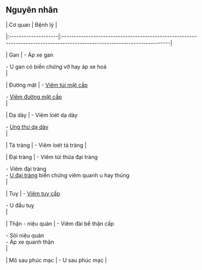 ## Nguyên nhân  
| Cơ quan             | Bệnh lý                                                                                                                 |  
|:--------------------|:--------------------------------------------------------------------------------------------------------------------------|  
| Gan                 | - Áp xe gan<div>- U gan có biến chứng vỡ hay áp xe hoá</div>                                                       |  
| Đường mật         | - [Viêm túi mật cấp](Vi%C3%AAm%20tu%CC%81i%20m%C3%A2%CC%A3t%20c%C3%A2%CC%81p.md)<div>- [Viêm đường mật cấp](../Vi%C3%AAm%20%C4%91%C6%B0%E1%BB%9Dng%20m%E1%BA%ADt%20c%E1%BA%A5p.md)</div>                                                                   |  
| Dạ dày            | - Viêm loét dạ dày<div>- [Ung thư dạ dày](../W7-Ung%20th%C6%B0%20d%E1%BA%A1%20d%C3%A0y,%20ung%20th%C6%B0%20th%E1%BB%B1c%20qu%E1%BA%A3n/k%20d%E1%BA%A1%20d%C3%A0y.md)</div>                                                                        |  
| Tá tràng          | - Viêm loét tá tràng                                                                                                  |  
| Đại tràng         | - Viêm túi thừa đại tràng<div>- Viêm đại tràng</div><div>- [U đại tràng](UNG%20TH%C6%AF%20%C4%90%E1%BA%A0I%20TR%C3%80NG.md) biến chứng viêm quanh u hay thủng</div> |  
| Tuỵ                | - [Viêm tuỵ cấp](../../../../../100%20Reference%20notes/Vi%C3%AAm%20tu%E1%BB%B5%20c%E1%BA%A5p.md)<div>- U đầu tuỵ</div>                                                                                  |  
| Thận - niệu quản | - Viêm đài bể thận cấp<div>- Sỏi niệu quản</div><div>- Áp xe quanh thận</div>                                    |  
| Mô sau phúc mạc   | - U sau phúc mạc                                                                                                        |    
  
